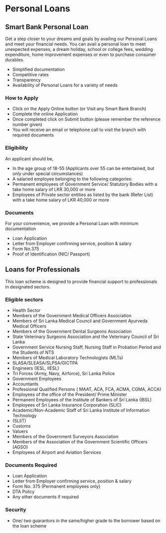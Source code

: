 # Personal Loans
## Smart Bank Personal Loan
Get a step closer to your dreams and goals by availing our Personal Loans and meet your financial needs. You can avail a personal loan to meet unexpected expenses, a dream holiday, school or college fees, wedding expenditure, home improvement expenses or even to purchase consumer durables.
- Simplified documentation 
- Competitive rates
- Transparency 
- Availability of Personal Loans for a variety of needs
### How to Apply
- Click on the Apply Online button (or Visit any Smart Bank Branch)
- Complete the online Application
- Once completed click on Submit button (please remember the reference number given)
- You will receive an email or telephone call to visit the branch with required documents
### Eligibility
An applicant should be,
- In the age group of 18-55 (Applicants over 55 can be entertained, but only under special 
circumstances)
- A salaried employee belonging to the following categories:
- Permanent employees of Government Service/ Statutory Bodies with a take home salary of LKR 30,000 or more
- Employees of Private sector entities as listed by the bank (Refer List) with a take home salary of LKR 40,000 or more
### Documents
For your convenience, we provide a Personal Loan with minimum documentation
- Loan Application 
- Letter from Employer confirming service, position & salary
- Form No.375 
- Proof of Identification (NIC/ Passport)
## Loans for Professionals
This loan scheme is designed to provide financial support to professionals in designated sectors.
### Eligible sectors
- Health Sector
- Members of the Government Medical Officers Association 
- Members of Sri Lanka Medical Council and Government Ayurveda Medical Officers
- Members of the Government Dental Surgeons Association
- State Veterinary Surgeons Association and the Veterinary Council of Sri Lanka
- Government Service Nursing Staff, Nursing Staff in Probation Period and the Students of NTS 
- Members of Medical Laboratory Technologists (MLTs) 
- SLASA/SLEASA/SLPSA/GICTPA
- Engineers (IESL, IIESL)
- Tri Forces (Army, Navy, Airforce), Sri Lanka Police
- Government Employees
- Accountants
- Professional Qualified Persons ( MAAT, ACA, FCA, ACMA, CGMA, ACCA)
- Employees of the office of the President/ Prime Minister
- Permanent Employees of the Institute of Bankers of Sri Lanka (IBSL)
- Employees of Sri Lanka Insurance Corporation (SLIC)
- Academic/Non-Academic Staff of Sri Lanka Institute of Information Technology
- (SLIIT)
- Customs
- Valuers
- Members of the Government Surveyors Association
- Members of the Association of the Government Scientific Officers (AGSO)
- Employees of Airport and Aviation Services 
### Documents Required
- Loan Application
- Letter from Employer confirming service, position & salary
- Form No. 375 (Permanent employees only)
- DTA Policy
- Any other documents if required 
### Security
- One/ two guarantors in the same/higher grade to the borrower based on the loan scheme